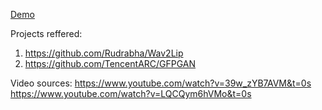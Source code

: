 [Demo](https://www.youtube.com/watch?v=jArkTgAMA4g)

Projects reffered:
1. https://github.com/Rudrabha/Wav2Lip
2. https://github.com/TencentARC/GFPGAN

Video sources:
https://www.youtube.com/watch?v=39w_zYB7AVM&t=0s
https://www.youtube.com/watch?v=LQCQym6hVMo&t=0s
